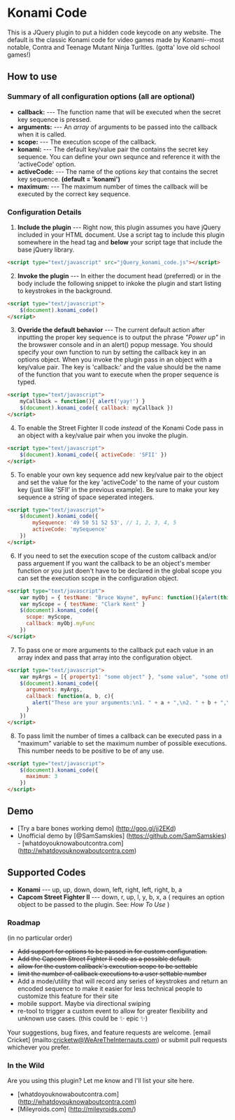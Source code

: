 # Konami Code

This is a JQuery plugin to put a hidden code keycode on any website. The default is the classic Konami code for video games made by Konami--most notable, Contra and Teenage Mutant Ninja Turltles. (gotta' love old school games!)

## How to use

### Summary of all configuration options (all are optional)
+ **callback:** --- The function name that will be executed when the secret key sequence is pressed.
+ **arguments:** --- An *array* of arguments to be passed into the callback when it is called.
+ **scope:** --- The execution scope of the callback.
+ **konami:** --- The default key/value pair the contains the secret key sequence. You can define your own sequnce and reference it with the 'activeCode' option.
+ **activeCode:** --- The name of the options *key* that contains the secret key sequence. **(default = 'konami')**
+ **maximum:** --- The maximum number of times the callback will be executed by the correct key sequence.

### Configuration Details
1. **Include the plugin** --- Right now, this plugin assumes you have jQuery included in your HTML document. Use a script tag to include this plugin somewhere in the head tag and **below** your script tage that include the base jQuery library.
```html
<script type="text/javascript" src="jQuery_konami_code.js"></script>
```

2. **Invoke the plugin** --- In either the document head (preferred) or in the body include the following snippet to inkoke the plugin and start listing to keystrokes in the background.
```html
<script type="text/javascript">
	$(document).konami_code()
</script>
```

3. **Overide the default behavior** --- The current default action after inputting the proper key sequence is to output the phrase *"Power up"* in the browswer console and in an alert() popup message.  You should specify your own function to run by setting the callback key in an options object. When you invoke the plugin pass in an object with a key/value pair.  The key is 'callback:' and the value should be the name of the function that you want to execute when the proper sequence is typed.
```html
<script type="text/javascript">
	myCallback = function(){ alert('yay!') }
	$(document).konami_code({ callback: myCallback })
</script>
```

4. To enable the Street Fighter II code *instead* of the Konami Code pass in an object with a key/value pair when you invoke the plugin.
```html
<script type="text/javascript">
	$(document).konami_code({ activeCode: 'SFII' })
</script>
```

5. To enable your own key sequence add new key/value pair to the object and set the value for the key 'activeCode' to the name of your custom key (just like 'SFII' in the previous example).  Be sure to make your key sequence a string of space seperated integers.
```html
<script type="text/javascript">
	$(document).konami_code({
		mySequence: '49 50 51 52 53', // 1, 2, 3, 4, 5
		activeCode: 'mySequence'
	})
</script>
```

6. If you need to set the execution scope of the custom callback and/or pass arguement  If you want the callback to be an object's member function or you just doen't have to be declared in the global scope you can set the execution scope in the configuration object.
```html
<script type="text/javascript">
    var myObj = { testName: "Bruce Wayne", myFunc: function(){alert(this.testName)} }
    var myScope = { testName: "Clark Kent" }
    $(document).konami_code({
      scope: myScope,
      callback: myObj.myFunc
    })
</script>
```

7. To pass one or more arguments to the callback put each value in an array index and pass that array into the configuration object.
```html
<script type="text/javascript">
    var myArgs = [{ property1: "some object" }, "some value", "some other value" ]
    $(document).konami_code({
      arguments: myArgs,
      callback: function(a, b, c){
        alert("These are your arguments:\n1. " + a + ",\n2. " + b + ",\n3. " + c)
      }
    })
</script>
```

8. To pass limit the number of times a callback can be executed pass in a "maximum" variable to set the maximum number of possible executions. This number needs to be positive to be of any use.
```html
<script type="text/javascript">
    $(document).konami_code({
      maximum: 3
    })
</script>
```


## Demo
* [Try a bare bones working demo] (http://goo.gl/jj2EKd)
* Unofficial demo by [@SamSamskies] (https://github.com/SamSamskies) - [whatdoyouknowaboutcontra.com] (http://whatdoyouknowaboutcontra.com)


## Supported Codes
+ **Konami** --- up, up, down, down, left, right, left, right, b, a
+ **Capcom Street Fighter II** --- down, r, up, l, y, b, x, a
( requires an option object to be passed to the plugin. See: *How To Use* )

### Roadmap
(in no particular order)
+ ~~Add support for options to be passed in for custom configuration.~~
+ ~~Add the Capcom Street Fighter II code as a possible default.~~
+ ~~allow for the custom callback's execution scope to be settable~~
+ ~~limit the number of callback executions to a user settable number~~
+ Add a mode/utility that will record any series of keystrokes and return an encoded sequence to make it easier for less technical people to customize this feature for their site
+ mobile support.  Maybe via directional swiping
+ re-tool to trigger a custom event to allow for greater flexibility and unknown use cases.
(this could be :sparkles: epic :sparkles:)


Your suggestions, bug fixes, and feature requests are welcome. [email Cricket] (mailto:cricketw@WeAreTheInternauts.com) or submit pull requests whichever you prefer.


### In the Wild
Are you using this plugin?  Let me know and I'll list your site here.

+ [whatdoyouknowaboutcontra.com] (http://whatdoyouknowaboutcontra.com)
+ [Mileyroids.com] (http://mileyroids.com/)
